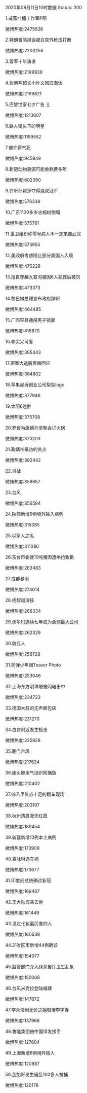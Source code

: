 2020年08月11日10时数据
Status: 200

1.戚薇吐槽工作室P图

微博热度:2475626

2.特朗普简报会被白宫外枪击打断

微博热度:2200256

3.雷军十年演讲

微博热度:2199939

4.张萌写超长小作文回应淘汰

微博热度:2199821

5.巴黎世家七夕广告 土

微博热度:1213607

6.路人镜头下的明星

微博热度:1159552

7.被许蔚气死

微博热度:945949

8.新冠动物溯源可能会耗费多年

微博热度:602390

9.许昕孙颖莎夺得混双冠军

微博热度:576339

10.广东1100多岁古榕树倒塌

微博热度:575761

11.世卫组织称零号病人不一定来自武汉

微博热度:573955

12.美政府考虑阻止部分美国人入境

微博热度:476228

13.擅自穿越九寨沟被困6人获救后被罚

微博热度:473373

14.黎巴嫩总理宣布政府辞职

微博热度:464495

15.广西容县通报男子锁妻

微博热度:416870

16.李尖尖可爱

微博热度:385443

17.密室大逃脱官微回应

微博热度:384802

18.苹果起诉创业公司梨型logo

微博热度:377946

19.太阳6连胜

微博热度:375708

20.罗晋为唐嫣孙坚聚会订火锅

微博热度:370203

21.鞠婧祎采访的笑点

微博热度:362442

22.肖战

微博热度:356657

23.台风

微博热度:356594

24.陕西新增9例境外输入病例

微博热度:315085

25.以家人之名

微博热度:311086

26.东台市委就10吨猪肉遭哄抢致歉

微博热度:283483

27.成都暴雨

微博热度:274014

28.杨超越演技

微博热度:266334

29.沃尔玛连续七年成为全球最大公司

微博热度:262329

30.糖豆人

微博热度:258728

31.防弹少年团Teaser Photo

微博热度:253046

32.上海东方明珠塔被闪电击中

微博热度:234723

33.德国大叔的无声面包店

微博热度:231270

34.白宫附近发生枪击

微博热度:225928

35.厦门台风

微博热度:217624

36.座头鲸用气泡织网捕鱼

微博热度:210402

37.综艺里笑点十足的翻车现场

微博热度:203197

38.杭州清晨漫天红霞

微博热度:189454

39.新疆新增13例本土病例

微博热度:173909

40.袁咏琳遇车祸

微博热度:170677

41.印度前总统确诊新冠

微博热度:169467

42.王大陆母亲去世

微博热度:161449

43.见过化妆最厉害的人

微博热度:160639

44.31省区市新增44例确诊

微博热度:154077

45.监管部门介入绿茶餐厅卫生乱象

微博热度:150008

46.台风米克拉登陆福建

微博热度:147672

47.李荣浩用无价之姐唱懵李宇春

微博热度:137968

48.鲁能集团由中国绿发接手

微博热度:127604

49.上海新增8例境外输入

微博热度:120887

50.芝加哥发生骚乱100多人被捕

微博热度:120178

